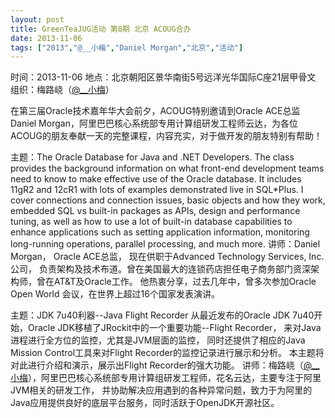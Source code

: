 ```yaml
---
layout: post
title: GreenTeaJUG活动 第8期 北京 ACOUG合办
date: 2013-11-06
tags: ["2013","@__小梅","Daniel Morgan","北京","活动"]
---
```


时间：2013-11-06
地点：北京朝阳区景华南街5号远洋光华国际C座21层甲骨文
组织：梅路峣（[@__小梅](http://weibo.com/u/1063244843)）

在第三届Oracle技术嘉年华大会前夕，ACOUG特别邀请到Oracle ACE总监Daniel Morgan，阿里巴巴核心系统部专用计算组研发工程师云达，为各位ACOUG的朋友奉献一天的完整课程，内容充实，对于做开发的朋友特别有帮助！

主题：The Oracle Database for Java and .NET Developers.
The class provides the background information on what front-end development teams need to know to make effective use of the Oracle database. It includes 11gR2 and 12cR1 with lots of examples demonstrated live in SQL*Plus. I cover connections and connection issues, basic objects and how they work, embedded SQL vs built-in packages as APIs, design and performance tuning, as well as how to use a lot of built-in database capabilities to enhance applications such as setting application information, monitoring long-running operations, parallel processing, and much more.
讲师：Daniel Morgan， Oracle ACE总监， 现在供职于Advanced Technology Services, Inc.公司， 负责架构及技术布道。曾在美国最大的连锁药店担任电子商务部门资深架构师，曾在AT&T及Oracle工作。 他热衷分享，过去几年中，曾多次参加Oracle Open World 会议，在世界上超过16个国家发表演讲。

主题：JDK 7u40利器--Java Flight Recorder
从最近发布的Oracle JDK 7u40开始，Oracle JDK移植了JRockit中的一个重要功能--Flight Recorder， 来对Java进程进行全方位的监控，尤其是JVM层面的监控， 同时还提供了相应的Java Mission Control工具来对Flight Recorder的监控记录进行展示和分析。 本主题将对此进行介绍和演示，展示出Flight Recorder的强大功能。
讲师：梅路峣（[@__小梅](http://weibo.com/u/1063244843)），阿里巴巴核心系统部专用计算组研发工程师，花名云达，主要专注于阿里JVM相关的研发工作， 并协助解决应用遇到的各种异常问题，致力于为阿里的Java应用提供良好的底层平台服务，同时活跃于OpenJDK开源社区。